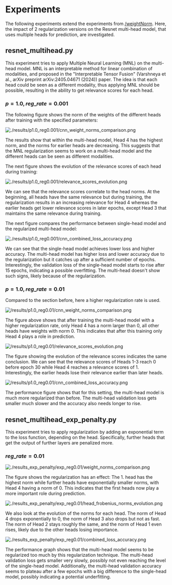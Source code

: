# Experiments

The following experiments extend the experiments from [/weightNorm](/weightNorm/README.md). Here, the impact of 2
regularization versions on the Resnet multi-head model, that uses multiple heads for prediction, are investigated.

## resnet_multihead.py

This experiment tries to apply Multiple Neural Learning (MNL) on the multi-head model. MNL is an interpretable method 
for linear combination of modalities, and proposed in the "Interpretable Tensor Fusion" (Varshneya et al., 
arXiv preprint arXiv:2405.04671 (2024)) paper. The idea is that each head could be seen as a different modality, thus
applying MNL should be possible, resulting in the ability to get relevance scores for each head.

### $p = 1.0, reg\_rate = 0.001$

The following figure shows the norm of the weights of the different heads after training with the specified parameters:

![./results/p1.0_reg0.001/cnn_weight_norms_comparison.png](./results/p1.0_reg0.001/cnn_weight_norms_comparison.png)

The results show that within the multi-head model, Head 4 has the highest norm, and the norms for earlier heads are
decreasing. This suggests that the MNL regularization seems to work on a multi-head model and the different heads can
be seen as different modalities.

The next figure shows the evolution of the relevance scores of each head during training:

![./results/p1.0_reg0.001/relevance_scores_evolution.png](./results/p1.0_reg0.001/relevance_scores_evolution.png)

We can see that the relevance scores correlate to the head norms. At the beginning, all heads have the same relevance
but during training, the regularization results in an increasing relevance for Head 4 whereas the earlier heads get
lower relevance scores in later epochs, except Head 3 that maintains the same relevance during training.

The next figure compares the performance between single-head model and the regularized multi-head model:

![./results/p1.0_reg0.001/cnn_combined_loss_accuracy.png](./results/p1.0_reg0.001/cnn_combined_loss_accuracy.png)

We can see that the single-head model achieves lower loss and higher accuracy. The multi-head model has higher loss
and lower accuracy due to the regularization but it catches up after a sufficient number of epochs. Interestingly,
the validation loss of the single-head model starts to rise after 15 epochs, indicating a possible overfitting. The
multi-head doesn't show such signs, likely because of the regularization.

### $p = 1.0, reg\_rate = 0.01$

Compared to the section before, here a higher regularization rate is used.

![/results/p1.0_reg0.01/cnn_weight_norms_comparison.png](./results/p1.0_reg0.01/cnn_weight_norms_comparison.png)

The figure above shows that after training the multi-head model with a higher regularization rate, only Head 4 has
a norm larger than 0, all other heads have weights with norm 0. This indicates that after this training only Head 4 
plays a role in prediction.

![/results/p1.0_reg0.01/relevance_scores_evolution.png](./results/p1.0_reg0.01/relevance_scores_evolution.png)

The figure showing the evolution of the relevance scores indicates the same conclusion. We can see that the relevance
scores of Heads 1-3 reach 0 before epoch 30 while Head 4 reaches a relevance scores of 1. Interestingly, the earlier
heads lose their relevance earlier than later heads.

![/results/p1.0_reg0.01/cnn_combined_loss_accuracy.png](./results/p1.0_reg0.01/cnn_combined_loss_accuracy.png)

The performance figure shows that for this setting, the multi-head model is much more regularized than before. 
The multi-head validation loss gets smaller much slower and the accuracy also needs longer to rise.

## resnet_multihead_exp_penalty.py

This experiment tries to apply regularization by adding an exponential term to the loss function, depending on the head.
Specifically, further heads that get the output of further layers are penalized more.

### $reg\_rate = 0.01$

![./results_exp_penalty/exp_reg0.01/weight_norms_comparison.png](./results_exp_penalty/exp_reg0.01/weight_norms_comparison.png)

The figure shows the regularization has an effect: The 1. head has the highest norm while further heads have
exponentially smaller norms, with Head 4 having a norm of 0. This indicates that the first heads now play a more 
important role during prediction.

![./results_exp_penalty/exp_reg0.01/head_frobenius_norms_evolution.png](./results_exp_penalty/exp_reg0.01/head_frobenius_norms_evolution.png)

We also look at the evolution of the norms for each head. The norm of Head 4 drops exponentially to 0, the norm of
Head 3 also drops but not as fast. The norm of Head 2 stays roughly the same, and the norm of Head 1 even rises,
likely due to the other heads losing importance.

![./results_exp_penalty/exp_reg0.01/combined_loss_accuracy.png](./results_exp_penalty/exp_reg0.01/combined_loss_accuracy.png)

The performance graph shows that the multi-head model seems to be regularized too much by this regularization technique.
The multi-head validation loss gets smaller very slowly, possibly not even reaching the level of the single-head model.
Additionally, the multi-head validation accuracy seems to plateau after a few epochs with a big difference to the
single-head model, possibly indicating a potential underfitting.
